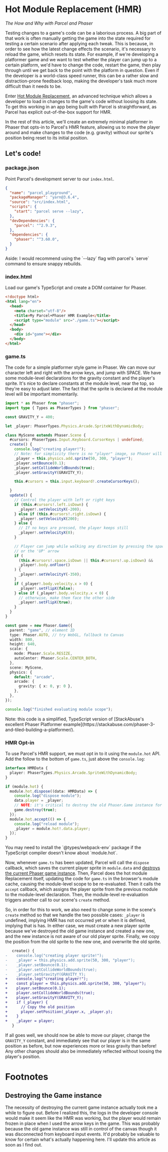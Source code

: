 # Hot Module Replacement (HMR)

_The How and Why with Parcel and Phaser_

Testing changes to a game's code can be a laborious process. A big part of that work is often manually getting the game into the state required for testing a certain scenario after applying each tweak. This is because, in order to see how the latest change effects the scenario, it's necessary to reload the game, which resets its state. For example, if we're developing a platformer game and we want to test whether the player can jump up to a certain platform, we'd have to change the code, restart the game, then play through until we get back to the point with the platform in question. Even if the developer is a world-class speed runner, this can be a rather slow and distraction-prone feedback loop, making the developer's task much more difficult than it needs to be.

Enter [Hot Module Replacement](https://parcel2-docs.vercel.app/features/hmr/), an advanced technique which allows a developer to load in changes to the game's code without loosing its state. To get this working in an app being built with Parcel is straightforward, as Parcel has explicit out-of-the-box support for HMR.

In the rest of this article, we'll create an extremely minimal platformer in Phaser that opts-in to Parcel's HMR feature, allowing us to move the player around and make changes to the code (e.g. gravity) without our sprite's position being reset to its initial position.

## Let's code!

### package.json

Point Parcel's development server to our `index.html`.

```json
{
  "name": "parcel_playground",
  "packageManager": "yarn@3.6.4",
  "source": "src/index.html",
  "scripts": {
    "start": "parcel serve --lazy",
  },
  "devDependencies": {
    "parcel": "^2.9.3",
  },
  "dependencies": {
    "phaser": "^3.60.0",
  }
}
```
<aside>Aside: I would recommend using the `--lazy` flag with parcel's `serve` command to ensure snappy rebuilds.</aside>

### index.html

Load our game's TypeScript and create a DOM container for Phaser.

```html
<!doctype html>
<html lang="en">
  <head>
    <meta charset="utf-8"/>
    <title>My Parcel+Phaser HMR Example</title>
    <script type="module" src="./game.ts"></script>
  </head>
  <body>
    <div id="game"></div>
  </body>
</html>
```

### game.ts

The code for a simple platformer style game in Phaser. We can move our character left and right with the arrow keys, and jump with SPACE. We have some module-level declarations for the gravity constant and the player's sprite. It's nice to declare constants at the module level, near the top, so they're easy to adjust later. The fact that the sprite is declared at the module level will be important momentarily.

```typescript
import * as Phaser from "phaser";
import type { Types as PhaserTypes } from "phaser";

const GRAVITY_Y = 400;

let _player: PhaserTypes.Physics.Arcade.SpriteWithDynamicBody;

class MyScene extends Phaser.Scene {
  #cursors: PhaserTypes.Input.Keyboard.CursorKeys | undefined;
  create() {
    console.log("creating player!");
    // Note: for simplicity there is no "player" image, so Phaser will just display a little box
    _player = this.physics.add.sprite(50, 300, "player");
    _player.setBounce(0.1);
    _player.setCollideWorldBounds(true);
    _player.setGravityY(GRAVITY_Y);

    this.#cursors = this.input.keyboard!.createCursorKeys();

  }
  update() {
    // Control the player with left or right keys
    if (this.#cursors!.left.isDown) {
      _player!.setVelocityX(-200);
    } else if (this.#cursors!.right.isDown) {
      _player!.setVelocityX(200);
    } else {
      // If no keys are pressed, the player keeps still
      _player!.setVelocityX(0);
    }

    // Player can jump while walking any direction by pressing the space bar
    // or the 'UP' arrow
    if (
      (this.#cursors!.space.isDown || this.#cursors!.up.isDown) &&
      _player!.body.onFloor()
    ) {
      _player!.setVelocityY(-350);
    }
    if (_player!.body.velocity.x > 0) {
      _player!.setFlipX(false);
    } else if (_player!.body.velocity.x < 0) {
      // otherwise, make them face the other side
      _player!.setFlipX(true);
    }
  }
}

const game = new Phaser.Game({
  parent: "game", // element ID
  type: Phaser.AUTO, // try WebGL, fallback to Canvas
  width: 800,
  height: 640,
  scale: {
    mode: Phaser.Scale.RESIZE,
    autoCenter: Phaser.Scale.CENTER_BOTH,
  },
  scene: MyScene,
  physics: {
    default: "arcade",
    arcade: {
      gravity: { x: 0, y: 0 },
    },
  },
});

console.log("finished evaluating module scope");
```

<aside>Note: this code is a simplified, TypeScript version of [StackAbuse's excellent Phaser Platformer example](https://stackabuse.com/phaser-3-and-tiled-building-a-platformer/).</aside>

### HMR Opt-in

To use Parcel's HMR support, we must opt in to it using the `module.hot` API. Add the follow to the bottom of `game.ts`, just above the `console.log`:

```typescript
interface HMRData {
  player: PhaserTypes.Physics.Arcade.SpriteWithDynamicBody;
}

if (module.hot) {
  module.hot.dispose((data: HMRData) => {
    console.log("dispose module");
    data.player = _player;
    // NOTE: it's critical to destroy the old Phaser.Game instance for HMR to work correctly.
    game.destroy(true);
  });
  module.hot.accept(() => {
    console.log("reload module");
    _player = module.hot!.data.player;
  });
}
 ```

<aside>You may need to install the `@types/webpack-env` package if the TypeScript compiler doesn't know about `module.hot`.</aside>

Now, whenever `game.ts` has been updated, Parcel will call the `dispose` callback, which saves the current player sprite in `module.data` and [destroys the current Phaser game instance](#destroying-the-game-instance). Then, Parcel does the hot module Replacement itself, updating the code for `game.ts` in the browser's module cache, causing the module-level scope to be re-evaluated. Then it calls the `accept` callback, which assigns the player sprite from the previous module to the module-level declaration. Then, the module-level re-evaluation triggers another call to our scene's `create` method.

So, in order for this to work, we also need to change some in the scene's `create` method so that we handle the two possible cases: `_player` is undefined, implying HMR has not occurred yet or when it is defined, implying that is has. In either case, we must create a new player sprite because we've destroyed the old game instance and created a new one, and the new instance is not aware of our old player sprite. Finally, we copy the position from the old sprite to the new one, and overwrite the old sprite.

```typescript.diff
   create() {
-    console.log("creating player sprite!");
-    _player = this.physics.add.sprite(50, 300, "player");
-    _player.setBounce(0.1);
-    _player.setCollideWorldBounds(true);
-    _player.setGravityY(GRAVITY_Y);
+    console.log("creating player!");
+    const player = this.physics.add.sprite(50, 300, "player");
+    player.setBounce(0.1);
+    player.setCollideWorldBounds(true);
+    player.setGravityY(GRAVITY_Y);
+    if (_player) {
+      // Copy the old position
+      player.setPosition(_player.x, _player.y);
+    }
+    _player = player;
   }
```

If all goes well, we should now be able to move our player, change the `GRAVITY_Y` constant, and immediately see that our player is in the same position as before, but now experiences more or less gravity than before! Any other changes should also be immediately reflected without loosing the player's position.

# Footnotes

## Destroying the Game instance

The necessity of destroying the current game instance actually took me a while to figure out. Before I realized this, the logs in the developer console would make it seem like the HMR was working, but the player would remain frozen in place when I used the arrow keys in the game. This was probably because the old game instance was still in control of the canvas though it was disconnected from keyboard input events. It'd probably be valuable to know for certain what's actually happening here. I'll update this article as soon as I find out.

